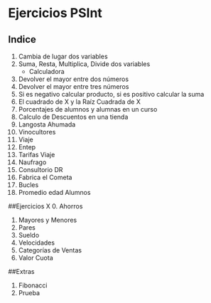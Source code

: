 # Ejercicios PSInt

## Indice

1. Cambia de lugar dos variables
2. Suma, Resta, Multiplica, Divide dos variables
    * Calculadora
3. Devolver el mayor entre dos números
4. Devolver el mayor entre tres números
5. Si es negativo calcular producto, si es positivo calcular la suma
6. El cuadrado de X y la Raíz Cuadrada de X
7. Porcentajes de alumnos y alumnas en un curso
8. Calculo de Descuentos en una tienda
9. Langosta Ahumada
10. Vinocultores
11. Viaje
12. Entep
13. Tarifas Viaje
14. Naufrago
15. Consultorio DR
16. Fabrica el Cometa
17. Bucles
18. Promedio edad Alumnos

##Ejercicios X
0. Ahorros
1. Mayores y Menores
2. Pares
3. Sueldo
4. Velocidades
5. Categorías de Ventas
6. Valor Cuota

##Extras
1. Fibonacci
2. Prueba
